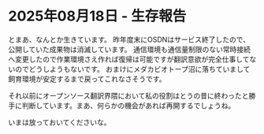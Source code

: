 # 2025年08月18日 - 生存報告

とまあ、なんとか生きています。
昨年度末にOSDNはサービス終了したので、公開していた成果物は消滅しています。
通信環境も通信量制限のない常時接続へ変更したので作業環境さえ作れば復帰は可能ですが翻訳意欲が完全仕事してないのでどうしようもないです。
おまけにメダカビオトープ沼に落ちていまして飼育環境が安定するまで戻ってこれなさそうです。

それ以前にオープンソース翻訳界隈において私の役割はとうの昔に終わったと勝手に判断しています。まあ、何らかの機会があれば再開するでしょうね。

いまは放っておいてくださいな。
